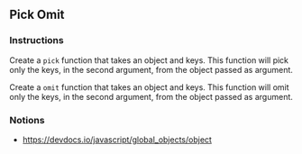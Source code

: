 ## Pick Omit

### Instructions

Create a `pick` function that takes an object and keys.
This function will pick only the keys, in the second argument, from the object passed as argument.

Create a `omit` function that takes an object and keys.
This function will omit only the keys, in the second argument, from the object passed as argument.

### Notions

- https://devdocs.io/javascript/global_objects/object